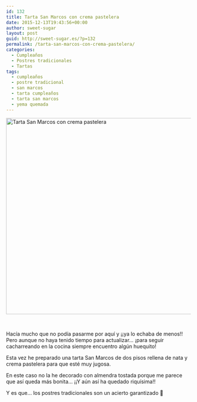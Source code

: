 ```yaml
---
id: 132
title: Tarta San Marcos con crema pastelera
date: 2015-12-13T19:43:56+00:00
author: sweet-sugar
layout: post
guid: http://sweet-sugar.es/?p=132
permalink: /tarta-san-marcos-con-crema-pastelera/
categories:
  - Cumpleaños
  - Postres tradicionales
  - Tartas
tags:
  - cumpleaños
  - postre tradicional
  - san marcos
  - tarta cumpleaños
  - tarta san marcos
  - yema quemada
---
```

[<img class="alignnone size-full wp-image-133" src="http://sweet-sugar.es/wp-content/uploads/2015/12/tarta-san-marcos-blog.jpg" alt="Tarta San Marcos con crema pastelera" width="700" height="535" srcset="http://sweet-sugar.es/wp-content/uploads/2015/12/tarta-san-marcos-blog.jpg 700w, http://sweet-sugar.es/wp-content/uploads/2015/12/tarta-san-marcos-blog-300x229.jpg 300w" sizes="(max-width: 700px) 100vw, 700px" />](http://sweet-sugar.es/wp-content/uploads/2015/12/tarta-san-marcos-blog.jpg)

&nbsp;

Hacía mucho que no podía pasarme por aquí y ¡¡ya lo echaba de menos!! Pero aunque no haya tenido tiempo para actualizar&#8230; ¡para seguir cacharreando en la cocina siempre encuentro algún huequito!

Esta vez he preparado una tarta San Marcos de dos pisos rellena de nata y crema pastelera para que esté muy jugosa.

En este caso no la he decorado con almendra tostada porque me parece que así queda más bonita&#8230; ¡¡Y aún así ha quedado riquísima!!

Y es que&#8230; los postres tradicionales son un acierto garantizado 🙂